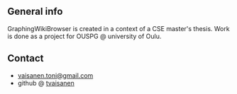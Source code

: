 
## General info

GraphingWikiBrowser is created in a context of a CSE master's thesis. Work is done as a project for OUSPG @ university of Oulu. 

## Contact

* vaisanen.toni@gmail.com
* github @ [tvaisanen](www.github.com/tvaisanen)